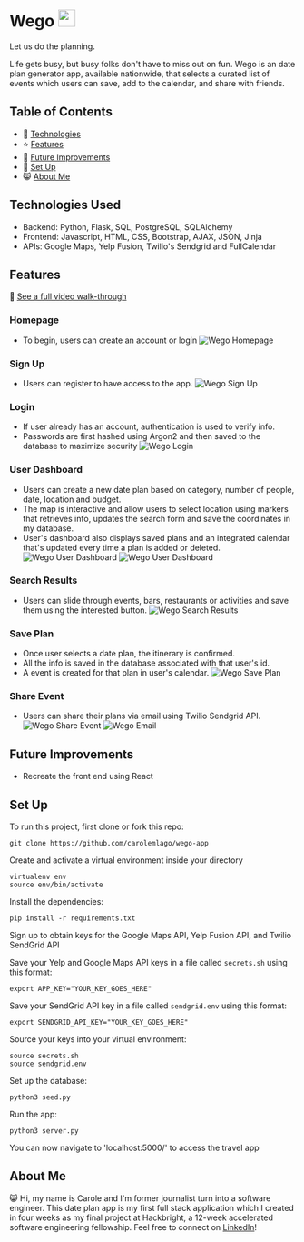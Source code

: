 # Wego <img src="/static/img/wego-black-logo.png" width="30">
Let us do the planning.

Life gets busy, but busy folks don't have to miss out on fun. Wego is an date plan generator app, available nationwide, that selects a curated list of events which users can save, add to the calendar, and share with friends.
## Table of Contents
* 🤖 [Technologies](#technologies-used)
* ⭐ [Features](#features)
* 🚀 [Future Improvements](#future-improvements)
* 📖 [Set Up](#set-up)
* 😸 [About Me](#about-me)
## Technologies Used
* Backend: Python, Flask, SQL, PostgreSQL, SQLAlchemy
* Frontend: Javascript, HTML, CSS, Bootstrap, AJAX, JSON, Jinja
* APIs: Google Maps, Yelp Fusion, Twilio's Sendgrid and FullCalendar
## Features
🎥 [See a full video walk-through](https://www.youtube.com/watch?v=5Qs-WGbvJzc)

### Homepage
* To begin, users can create an account or login
![Wego Homepage](/static/img/homepage.png)

### Sign Up
* Users can register to have access to the app.
![Wego Sign Up](/static/img/signup.png)

### Login
* If user already has an account, authentication is used to verify info.
* Passwords are first hashed using Argon2 and then saved to the database to maximize security
![Wego Login](/static/img/login.png)

### User Dashboard
* Users can create a new date plan based on category, number of people, date, location and budget.
* The map is interactive and allow users to select location using markers that retrieves info, updates the search form and save the coordinates in my database.
* User's dashboard also displays saved plans and an integrated calendar that's updated every time a plan is added or deleted.
![Wego User Dashboard](/static/img/user-profile1.png)
![Wego User Dashboard](/static/img/user-profile2.png)

### Search Results 
* Users can slide through events, bars, restaurants or activities and save them using the interested button.
![Wego Search Results](/static/img/search-results.png)

### Save Plan
* Once user selects a date plan, the itinerary is confirmed.
* All the info is saved in the database associated with that user's id.
* A event is created for that plan in user's calendar.
![Wego Save Plan](/static/img/save-plan.png)

### Share Event
* Users can share their plans via email using Twilio Sendgrid API.
![Wego Share Event](/static/img/modal-share.png)
![Wego Email](/static/img/email.png)

## Future Improvements
* Recreate the front end using React

## Set Up
To run this project, first clone or fork this repo:
```
git clone https://github.com/carolemlago/wego-app
```
Create and activate a virtual environment inside your directory
```
virtualenv env
source env/bin/activate
```
Install the dependencies:
```
pip install -r requirements.txt
```
Sign up to obtain keys for the Google Maps API, Yelp Fusion API, and Twilio SendGrid API

Save your Yelp and Google Maps API keys in a file called `secrets.sh` using this format:
```
export APP_KEY="YOUR_KEY_GOES_HERE"
```
Save your SendGrid API key in a file called `sendgrid.env` using this format:
```
export SENDGRID_API_KEY="YOUR_KEY_GOES_HERE"
```
Source your keys into your virtual environment:
```
source secrets.sh
source sendgrid.env
```
Set up the database:
```
python3 seed.py
```
Run the app:
```
python3 server.py
```
You can now navigate to 'localhost:5000/' to access the travel app

## About Me
😸 Hi, my name is Carole and I'm former journalist turn into a software engineer. This date plan app is my first full stack application which I created in four weeks as my final project at Hackbright, a 12-week accelerated software engineering fellowship. Feel free to connect on [LinkedIn](https://www.linkedin.com/in/carolelago/)!
